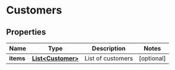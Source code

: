 
# Customers

## Properties
Name | Type | Description | Notes
------------ | ------------- | ------------- | -------------
**items** | [**List&lt;Customer&gt;**](Customer.md) | List of customers |  [optional]



